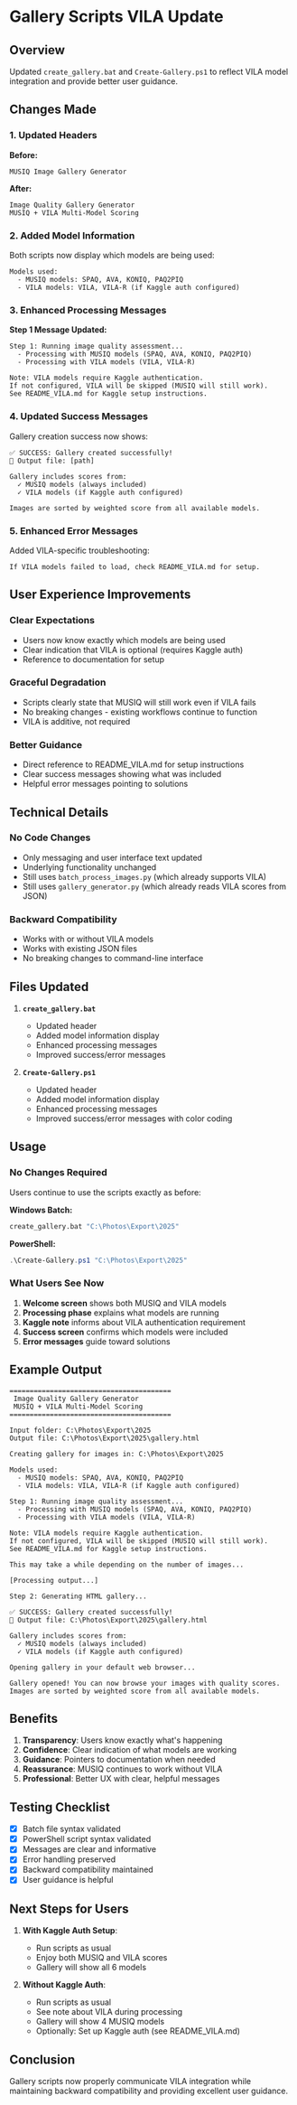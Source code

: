 # Gallery Scripts VILA Update

## Overview

Updated `create_gallery.bat` and `Create-Gallery.ps1` to reflect VILA model integration and provide better user guidance.

## Changes Made

### 1. Updated Headers

**Before:**
```
MUSIQ Image Gallery Generator
```

**After:**
```
Image Quality Gallery Generator
MUSIQ + VILA Multi-Model Scoring
```

### 2. Added Model Information

Both scripts now display which models are being used:
```
Models used:
  - MUSIQ models: SPAQ, AVA, KONIQ, PAQ2PIQ
  - VILA models: VILA, VILA-R (if Kaggle auth configured)
```

### 3. Enhanced Processing Messages

**Step 1 Message Updated:**
```
Step 1: Running image quality assessment...
  - Processing with MUSIQ models (SPAQ, AVA, KONIQ, PAQ2PIQ)
  - Processing with VILA models (VILA, VILA-R)

Note: VILA models require Kaggle authentication.
If not configured, VILA will be skipped (MUSIQ will still work).
See README_VILA.md for Kaggle setup instructions.
```

### 4. Updated Success Messages

Gallery creation success now shows:
```
✅ SUCCESS: Gallery created successfully!
📁 Output file: [path]

Gallery includes scores from:
  ✓ MUSIQ models (always included)
  ✓ VILA models (if Kaggle auth configured)

Images are sorted by weighted score from all available models.
```

### 5. Enhanced Error Messages

Added VILA-specific troubleshooting:
```
If VILA models failed to load, check README_VILA.md for setup.
```

## User Experience Improvements

### Clear Expectations
- Users now know exactly which models are being used
- Clear indication that VILA is optional (requires Kaggle auth)
- Reference to documentation for setup

### Graceful Degradation
- Scripts clearly state that MUSIQ will still work even if VILA fails
- No breaking changes - existing workflows continue to function
- VILA is additive, not required

### Better Guidance
- Direct reference to README_VILA.md for setup instructions
- Clear success messages showing what was included
- Helpful error messages pointing to solutions

## Technical Details

### No Code Changes
- Only messaging and user interface text updated
- Underlying functionality unchanged
- Still uses `batch_process_images.py` (which already supports VILA)
- Still uses `gallery_generator.py` (which already reads VILA scores from JSON)

### Backward Compatibility
- Works with or without VILA models
- Works with existing JSON files
- No breaking changes to command-line interface

## Files Updated

1. **`create_gallery.bat`**
   - Updated header
   - Added model information display
   - Enhanced processing messages
   - Improved success/error messages

2. **`Create-Gallery.ps1`**
   - Updated header
   - Added model information display
   - Enhanced processing messages
   - Improved success/error messages with color coding

## Usage

### No Changes Required

Users continue to use the scripts exactly as before:

**Windows Batch:**
```bash
create_gallery.bat "C:\Photos\Export\2025"
```

**PowerShell:**
```powershell
.\Create-Gallery.ps1 "C:\Photos\Export\2025"
```

### What Users See Now

1. **Welcome screen** shows both MUSIQ and VILA models
2. **Processing phase** explains what models are running
3. **Kaggle note** informs about VILA authentication requirement
4. **Success screen** confirms which models were included
5. **Error messages** guide toward solutions

## Example Output

```
========================================
 Image Quality Gallery Generator
 MUSIQ + VILA Multi-Model Scoring
========================================

Input folder: C:\Photos\Export\2025
Output file: C:\Photos\Export\2025\gallery.html

Creating gallery for images in: C:\Photos\Export\2025

Models used:
  - MUSIQ models: SPAQ, AVA, KONIQ, PAQ2PIQ
  - VILA models: VILA, VILA-R (if Kaggle auth configured)

Step 1: Running image quality assessment...
  - Processing with MUSIQ models (SPAQ, AVA, KONIQ, PAQ2PIQ)
  - Processing with VILA models (VILA, VILA-R)

Note: VILA models require Kaggle authentication.
If not configured, VILA will be skipped (MUSIQ will still work).
See README_VILA.md for Kaggle setup instructions.

This may take a while depending on the number of images...

[Processing output...]

Step 2: Generating HTML gallery...

✅ SUCCESS: Gallery created successfully!
📁 Output file: C:\Photos\Export\2025\gallery.html

Gallery includes scores from:
  ✓ MUSIQ models (always included)
  ✓ VILA models (if Kaggle auth configured)

Opening gallery in your default web browser...

Gallery opened! You can now browse your images with quality scores.
Images are sorted by weighted score from all available models.
```

## Benefits

1. **Transparency**: Users know exactly what's happening
2. **Confidence**: Clear indication of what models are working
3. **Guidance**: Pointers to documentation when needed
4. **Reassurance**: MUSIQ continues to work without VILA
5. **Professional**: Better UX with clear, helpful messages

## Testing Checklist

- [x] Batch file syntax validated
- [x] PowerShell script syntax validated
- [x] Messages are clear and informative
- [x] Error handling preserved
- [x] Backward compatibility maintained
- [x] User guidance is helpful

## Next Steps for Users

1. **With Kaggle Auth Setup**: 
   - Run scripts as usual
   - Enjoy both MUSIQ and VILA scores
   - Gallery will show all 6 models

2. **Without Kaggle Auth**:
   - Run scripts as usual
   - See note about VILA during processing
   - Gallery will show 4 MUSIQ models
   - Optionally: Set up Kaggle auth (see README_VILA.md)

## Conclusion

Gallery scripts now properly communicate VILA integration while maintaining backward compatibility and providing excellent user guidance.

